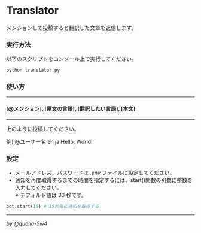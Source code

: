 # Translator

メンションして投稿すると翻訳した文章を返信します。

### 実行方法

以下のスクリプトをコンソール上で実行してください。

```bash
python translator.py
```

### 使い方

---

#### [@メンション], [原文の言語], [翻訳したい言語], [本文]

---

上のように投稿してください。

例) @ユーザー名 en ja Hello, World!

### 設定

- メールアドレス、パスワードは _.env_ ファイルに設定してください。
- 通知を再度取得するまでの時間を指定するには、start()関数の引数に整数を入力してください。  
  ※ デフォルト値は 30 秒です。

```python
bot.start(15) # 15秒毎に通知を取得する
```

---

_by @qualia-5w4_
